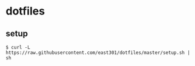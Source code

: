 dotfiles
========

setup
-----

    $ curl -L https://raw.githubusercontent.com/east301/dotfiles/master/setup.sh | sh 
